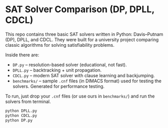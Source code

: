 # SAT Solver Comparison (DP, DPLL, CDCL)

This repo contains three basic SAT solvers written in Python: Davis–Putnam (DP), DPLL, and CDCL. 
They were built for a university project comparing classic algorithms for solving satisfiability problems.


Inside there are:
- `DP.py` – resolution-based solver (educational, not fast).
- `DPLL.py` – backtracking + unit propagation.
- `CDCL.py` – modern SAT solver with clause learning and backjumping.
- `benchmarks/` – sample `.cnf` files (in DIMACS format) used for testing the solvers. Generated for performance testing.



To run, just drop your `.cnf` files (or use ours in `benchmarks/`) and run the solvers from terminal.

```bash
python DPLL.py
python CDCL.py
python DP.py
